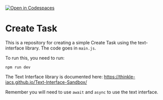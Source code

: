 [![Open in Codespaces](https://classroom.github.com/assets/launch-codespace-2972f46106e565e64193e422d61a12cf1da4916b45550586e14ef0a7c637dd04.svg)](https://classroom.github.com/open-in-codespaces?assignment_repo_id=18745132)
# Create Task

This is a repository for creating a simple Create Task using the text-interface library. The code goes in `main.js`.

To run this, you need to run:

```
npm run dev
```

The Text Interface library is documented here:
https://thinkle-iacs.github.io/Text-Interface-Sandbox/

Remember you will need to use `await` and `async` to use the text interface.
